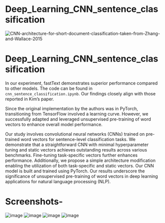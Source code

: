 # Deep_Learning_CNN_sentence_classification

![CNN-architecture-for-short-document-classification-taken-from-Zhang-and-Wallace-2015](https://user-images.githubusercontent.com/76741091/149726304-5fd25b68-1efd-47e9-81e2-1edb5260ed31.png)

# Deep_Learning_CNN_sentence_classification

In our experiment, fastText demonstrates superior performance compared to other models. The code can be found in `cnn_sentence_classification.ipynb`. Our findings closely align with those reported in Kim’s paper.

Since the original implementation by the authors was in PyTorch, transitioning from TensorFlow involved a learning curve. However, we successfully adapted and leveraged unsupervised pre-training of word vectors to enhance overall model performance.

Our study involves convolutional neural networks (CNNs) trained on pre-trained word vectors for sentence-level classification tasks. We demonstrate that a straightforward CNN with minimal hyperparameter tuning and static vectors achieves outstanding results across various benchmarks. Fine-tuning task-specific vectors further enhances performance. Additionally, we propose a simple architecture modification enabling the utilization of both task-specific and static vectors. Our CNN model is built and trained using PyTorch. Our results underscore the significance of unsupervised pre-training of word vectors in deep learning applications for natural language processing (NLP).

# Screenshots-

![image](https://user-images.githubusercontent.com/76741091/159180170-25350702-10dd-4a5a-81c8-6c0d6e601780.png)
![image](https://user-images.githubusercontent.com/76741091/159180376-3059550b-4812-48e1-a791-e46392acd6b5.png)
![image](https://user-images.githubusercontent.com/76741091/159180444-b6b0f400-a223-4be2-8b51-1bcfb3bf6323.png)
![image](https://user-images.githubusercontent.com/76741091/159181062-6a38ccb7-d287-4e8c-a37e-f60821f95808.png)

